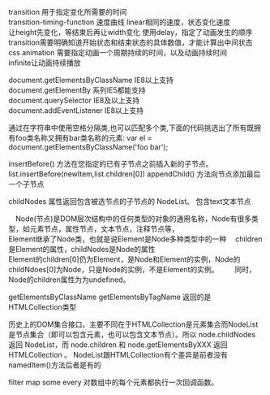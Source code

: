 transition 用于指定变化所需要的时间    
transition-timing-function 速度曲线 linear相同的速度，状态变化速度     
让height先变化，等结束后再让width变化  使用delay，指定了动画发生的顺序  
transition需要明确知道开始状态和结束状态的具体数值，才能计算出中间状态  
css animation 需要指定动画一个周期持续的时间，以及动画持续时间  
infinite让动画持续播放  

document.getElementsByClassName IE8以上支持  
document.getElementBy 系列IE5都能支持  
document.querySelector IE8及以上支持  
document.addEventListener IE8以上支持  

  通过在字符串中使用空格分隔类,也可以匹配多个类,下面的代码挑选出了所有既拥有foo类名称又拥有bar类名称的元素:
  var el = document.getElementsByClassName('foo bar');    


  insertBefore() 方法在您指定的已有子节点之前插入新的子节点。
  list.insertBefore(newItem,list.children[0]) 
  appendChild() 方法向节点添加最后一个子节点   

  childNodes 属性返回包含被选节点的子节点的 NodeList。 包含text文本节点

  　Node(节点)是DOM层次结构中的任何类型的对象的通用名称，Node有很多类型，如元素节点，属性节点，文本节点，注释节点等，  
  Element继承了Node类，也就是说Element是Node多种类型中的一种
  　children是Element的属性，childNodes是Node的属性  
  Element的children[0]仍为Element，是Node和Element的实例，Node的childNdoes[0]为Node，只是Node的实例，不是Element的实例。
　　同时，Node的children属性为为undefined。  

getElementsByClassName getElementsByTagName 返回的是HTMLCollection类型  

历史上的DOM集合接口。主要不同在于HTMLCollection是元素集合而NodeList是节点集合（即可以包含元素，也可以包含文本节点）。所以 node.childNodes 返回 NodeList，而 node.children 和 node.getElementsByXXX 返回 HTMLCollection 。
NodeList跟HTMLCollection有个差异是前者没有namedItem()方法后者是有的  

filter map some every 对数组中的每个元素都执行一次回调函数。
